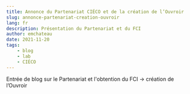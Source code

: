 ```yaml
---
title: Annonce du Partenariat CIÉCO et de la création de l’Ouvroir
slug: annonce-partenariat-creation-ouvroir
lang: fr
description: Présentation du Partenariat et du FCI 
author: emchateau
date: 2021-11-20
tags: 
    - blog
    - lab
    - CIÉCO
---
```



Entrée de blog sur le Partenariat et l'obtention du FCI → création de l’Ouvroir

<!-- choix contenu yaml-->